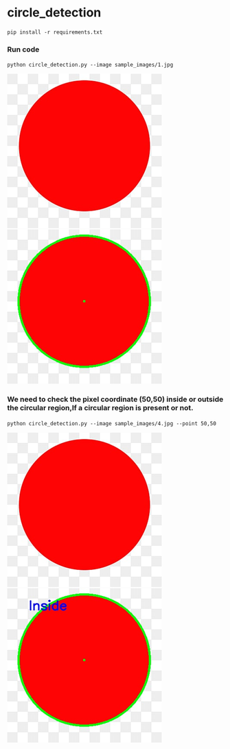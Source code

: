 # circle_detection


`pip install -r requirements.txt`


### Run code

`python circle_detection.py --image sample_images/1.jpg`

![A test image](sample_images/4.jpg) ![A test image](sample_output/4.jpg)




### We need to check the pixel coordinate (50,50) inside or outside the circular region,If a circular region is present or not.


`python circle_detection.py --image sample_images/4.jpg --point 50,50`


![A test image](sample_images/4.jpg) ![A test image](4.jpg)
